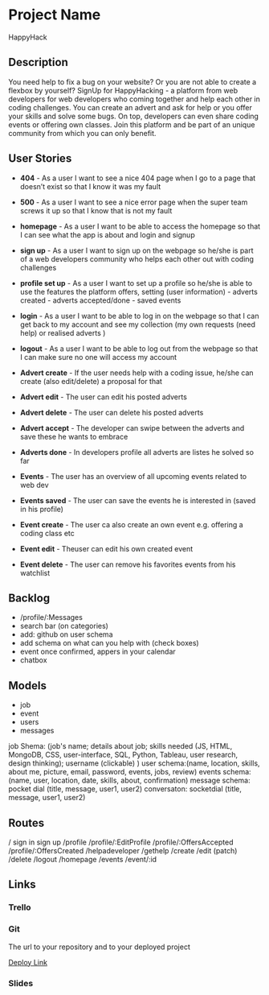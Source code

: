 # Project Name

HappyHack

## Description

You need help to fix a bug on your website? Or you are not able to create a flexbox by yourself?
SignUp for HappyHacking - a platform from web developers for web developers who coming together and help each other in coding challenges. You can create an advert and ask for help or you offer your skills and solve some bugs. On top, developers can even share coding events or offering own classes. Join this platform and be part of an unique community from which you can only benefit.

## User Stories

- **404** - As a user I want to see a nice 404 page when I go to a page that doesn’t exist so that I know it was my fault
- **500** - As a user I want to see a nice error page when the super team screws it up so that I know that is not my fault

- **homepage** - As a user I want to be able to access the homepage so that I can see what the app is about and login and signup
- **sign up** - As a user I want to sign up on the webpage so he/she is part of a web developers community who helps each other out with coding challenges
- **profile set up** - As a user I want to set up a profile so he/she is able to use the features the platform offers, setting (user information) - adverts created - adverts accepted/done - saved events
- **login** - As a user I want to be able to log in on the webpage so that I can get back to my account and see my collection (my own requests (need help) or realised adverts )
- **logout** - As a user I want to be able to log out from the webpage so that I can make sure no one will access my account

- **Advert create** - If the user needs help with a coding issue, he/she can create (also edit/delete) a proposal for that
- **Advert edit** - The user can edit his posted adverts
- **Advert delete** - The user can delete his posted adverts

- **Advert accept** - The developer can swipe between the adverts and save these he wants to embrace

- **Adverts done** - In developers profile all adverts are listes he solved so far

- **Events** - The user has an overview of all upcoming events related to web dev
- **Events saved** - The user can save the events he is interested in (saved in his profile)
- **Event create** - The user ca also create an own event e.g. offering a coding class etc
- **Event edit** - Theuser can edit his own created event
- **Event delete** - The user can remove his favorites events from his watchlist

## Backlog

- /profile/:Messages
- search bar (on categories)
- add: github on user schema
- add schema on what can you help with (check boxes)
- event once confirmed, appers in your calendar
- chatbox

## Models

- job
- event
- users
- messages

job Shema: (job's name; details about job; skills needed (JS, HTML, MongoDB, CSS, user-interface, SQL, Python, Tableau, user research, design thinking); username (clickable) )
user schema:(name, location, skills, about me, picture, email, password, events, jobs, review)
events schema: (name, user, location, date, skills, about, confirmation)
message schema: pocket dial (title, message, user1, user2)
conversaton: socketdial (title, message, user1, user2)

## Routes

/
sign in
sign up
/profile
/profile/:EditProfile
/profile/:OffersAccepted
/profile/:OffersCreated
/helpadeveloper
/gethelp
/create
/edit (patch)
/delete
/logout
/homepage
/events
/event/:id

## Links

### Trello

### Git

The url to your repository and to your deployed project

[Deploy Link](http://heroku.com)

### Slides

```

```
